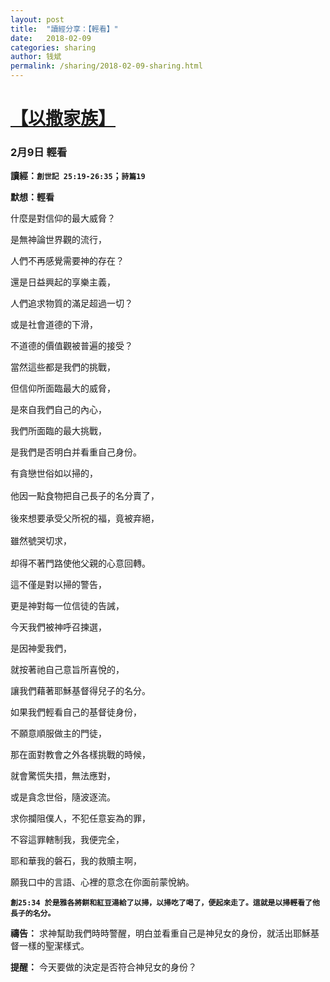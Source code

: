 ```yaml
---
layout: post
title:  "讀經分享：【輕看】"
date:   2018-02-09
categories: sharing
author: 钱斌
permalink: /sharing/2018-02-09-sharing.html
---
```


[【以撒家族】](/daily/2018-02-09-daily.html)
===========

### 2月9日 輕看

**讀經：`創世記 25:19-26:35`；`詩篇19`**

**默想：輕看**

什麼是對信仰的最大威脅？

是無神論世界觀的流行，

人們不再感覺需要神的存在？

還是日益興起的享樂主義，

人們追求物質的滿足超過一切？

或是社會道德的下滑，

不道德的價值觀被普遍的接受？

當然這些都是我們的挑戰，

但信仰所面臨最大的威脅，

是來自我們自己的內心，

我們所面臨的最大挑戰，

是我們是否明白并看重自己身份。

<pre>有貪戀世俗如以掃的，

他因一點食物把自己長子的名分賣了，

後來想要承受父所祝的福，竟被弃絕，

雖然號哭切求，

却得不著門路使他父親的心意回轉。</pre>

這不僅是對以掃的警告，

更是神對每一位信徒的告誡，

今天我們被神呼召揀選，

是因神愛我們，

就按著祂自己意旨所喜悅的，

讓我們藉著耶穌基督得兒子的名分。

如果我們輕看自己的基督徒身份，

不願意順服做主的門徒，

那在面對教會之外各樣挑戰的時候，

就會驚慌失措，無法應對，

或是貪念世俗，隨波逐流。

求你攔阻僕人，不犯任意妄為的罪，

不容這罪轄制我，我便完全，

耶和華我的磐石，我的救贖主啊，

願我口中的言語、心裡的意念在你面前蒙悅納。

**`創25:34 於是雅各將餅和紅豆湯給了以掃，以掃吃了喝了，便起來走了。這就是以掃輕看了他長子的名分。`**

**禱告：**
求神幫助我們時時警醒，明白並看重自己是神兒女的身份，就活出耶穌基督一樣的聖潔樣式。

**提醒：**
今天要做的決定是否符合神兒女的身份？
